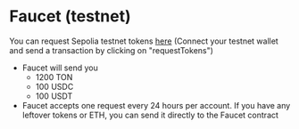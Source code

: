 # Faucet (testnet)

You can request Sepolia testnet tokens [here](https://sepolia.etherscan.io/address/0xd655762c601b9cac8f6644c4841e47e4734d0444#writeContract#F1) (Connect your testnet wallet and send a transaction by clicking on "requestTokens")

* Faucet will send you
  * 1200 TON
  * 100 USDC
  * 100 USDT
* Faucet accepts one request every 24 hours per account. If you have any leftover tokens or ETH, you can send it directly to the Faucet contract
